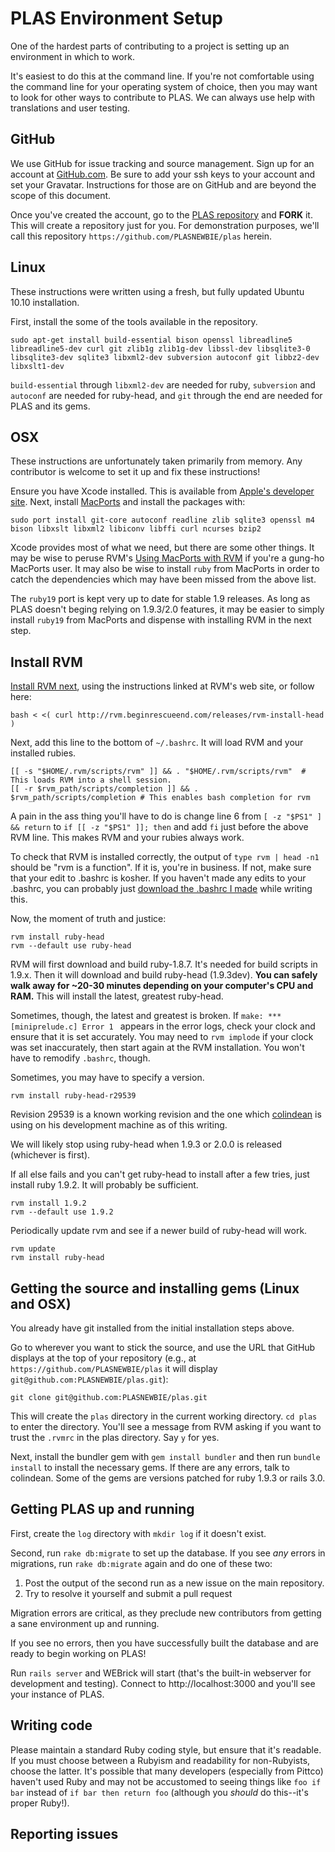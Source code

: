 PLAS Environment Setup
======================

One of the hardest parts of contributing to a project is setting up an environment in which to work.

It's easiest to do this at the command line. If you're not comfortable using the command line for your operating system of choice, then you may want to look for other ways to contribute to PLAS. We can always use help with translations and user testing.

GitHub
------

We use GitHub for issue tracking and source management. Sign up for an account at [GitHub.com](https://github.com). Be sure to add your ssh keys to your account and set your Gravatar. Instructions for those are on GitHub and are beyond the scope of this document.

Once you've created the account, go to the [PLAS repository](https://github.com/colindean/plas) and **FORK** it. This will create a repository just for you. For demonstration purposes, we'll call this repository `https://github.com/PLASNEWBIE/plas` herein.


Linux
-----

These instructions were written using a fresh, but fully updated Ubuntu 10.10 installation.

First, install the some of the tools available in the repository. 

    sudo apt-get install build-essential bison openssl libreadline5 libreadline5-dev curl git zlib1g zlib1g-dev libssl-dev libsqlite3-0 libsqlite3-dev sqlite3 libxml2-dev subversion autoconf git libbz2-dev libxslt1-dev

`build-essential` through `libxml2-dev` are needed for ruby, `subversion` and `autoconf` are needed for ruby-head, and `git` through the end are needed for PLAS and its gems.

OSX
---

These instructions are unfortunately taken primarily from memory. Any contributor is welcome to set it up and fix these instructions!

Ensure you have Xcode installed. This is available from [Apple's developer site](http://developer.apple.com). Next, install [MacPorts](http://www.macports.org/) and install the packages with:

    sudo port install git-core autoconf readline zlib sqlite3 openssl m4 bison libxslt libxml2 libiconv libffi curl ncurses bzip2

Xcode provides most of what we need, but there are some other things. It may be wise to peruse RVM's [Using MacPorts with RVM](http://rvm.beginrescueend.com/integration/macports/) if you're a gung-ho MacPorts user. It may also be wise to install `ruby` from MacPorts in order to catch the dependencies which may have been missed from the above list.

The `ruby19` port is kept very up to date for stable 1.9 releases. As long as PLAS doesn't beging relying on 1.9.3/2.0 features, it may be easier to simply install `ruby19` from MacPorts and dispense with installing RVM in the next step.


Install RVM
-----------

[Install RVM next](http://rvm.beginrescueend.com/rvm/install/), using the instructions linked at RVM's web site, or follow here:

    bash < <( curl http://rvm.beginrescueend.com/releases/rvm-install-head )

Next, add this line to the bottom of `~/.bashrc`. It will load RVM and your installed rubies.

    [[ -s "$HOME/.rvm/scripts/rvm" ]] && . "$HOME/.rvm/scripts/rvm"  # This loads RVM into a shell session.
    [[ -r $rvm_path/scripts/completion ]] && . $rvm_path/scripts/completion # This enables bash completion for rvm

A pain in the ass thing you'll have to do is change line 6 from `[ -z "$PS1" ] && return` to `if [[ -z "$PS1" ]]; then` and add `fi` just before the above RVM line. This makes RVM and your rubies always work.

To check that RVM is installed correctly, the output of `type rvm | head -n1` should be "rvm is a function". If it is, you're in business. If not, make sure that your edit to .bashrc is kosher. If you haven't made any edits to your .bashrc, you can probably just [download the .bashrc I made](https://gist.github.com/704555) while writing this.

Now, the moment of truth and justice:

    rvm install ruby-head
    rvm --default use ruby-head

RVM will first download and build ruby-1.8.7. It's needed for build scripts in 1.9.x. Then it will download and build ruby-head (1.9.3dev). **You can safely walk away for ~20-30 minutes depending on your computer's CPU and RAM.** This will install the latest, greatest ruby-head.

Sometimes, though, the latest and greatest is broken. If `make: *** [miniprelude.c] Error 1
` appears in the error logs, check your clock and ensure that it is set accurately. You may need to `rvm implode` if your clock was set inaccurately, then start again at the RVM installation. You won't have to remodify `.bashrc`, though.

Sometimes, you may have to specify a version.

    rvm install ruby-head-r29539

Revision 29539 is a known working revision and the one which [colindean](https://github.com/colindean) is using on his development machine as of this writing.

We will likely stop using ruby-head when 1.9.3 or 2.0.0 is released (whichever is first).

If all else fails and you can't get ruby-head to install after a few tries, just install ruby 1.9.2. It will probably be sufficient.

    rvm install 1.9.2
    rvm --default use 1.9.2

Periodically update rvm and see if a newer build of ruby-head will work.

    rvm update
    rvm install ruby-head

Getting the source and installing gems (Linux and OSX)
------------------------------------------------------

You already have git installed from the initial installation steps above.

Go to wherever you want to stick the source, and use the URL that GitHub displays at the top of your repository (e.g., at `https://github.com/PLASNEWBIE/plas` it will display `git@github.com:PLASNEWBIE/plas.git`):

    git clone git@github.com:PLASNEWBIE/plas.git

This will create the `plas` directory in the current working directory. `cd plas` to enter the directory. You'll see a message from RVM asking if you want to trust the `.rvmrc` in the plas directory. Say `y` for yes.

Next, install the bundler gem with `gem install bundler` and then run `bundle install` to install the necessary gems. If there are any errors, talk to colindean. Some of the gems are versions patched for ruby 1.9.3 or rails 3.0.

Getting PLAS up and running
---------------------------

First, create the `log` directory with `mkdir log` if it doesn't exist.

Second, run `rake db:migrate` to set up the database. If you see *any* errors in migrations, run `rake db:migrate` again and do one of these two:

1. Post the output of the second run as a new issue on the main repository.
2. Try to resolve it yourself and submit a pull request

Migration errors are critical, as they preclude new contributors from getting a sane environment up and running.

If you see no errors, then you have successfully built the database and are ready to begin working on PLAS!

Run `rails server` and WEBrick will start (that's the built-in webserver for development and testing). Connect to http://localhost:3000 and you'll see your instance of PLAS.

Writing code
------------

Please maintain a standard Ruby coding style, but ensure that it's readable. If you must choose between a Rubyism and readability for non-Rubyists, choose the latter. It's possible that many developers (especially from Pittco) haven't used Ruby and may not be accustomed to seeing things like `foo if bar` instead of `if bar then return foo` (although you *should* do this--it's proper Ruby!).

Reporting issues
----------------
